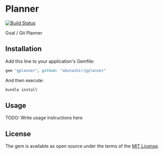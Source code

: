 # Planner

[![Build
Status](https://travis-ci.org/abunashir/gplanner.svg?branch=master)](https://travis-ci.org/abunashir/gplanner)

Goal / Git Planner


## Installation

Add this line to your application's Gemfile:

```ruby
gem "gplanner", github: "abunashir/gplanner"
```

And then execute:

```sh
bundle install
```
 
## Usage

TODO: Write usage instructions here

## License

The gem is available as open source under the terms of the [MIT License](http://opensource.org/licenses/MIT).
